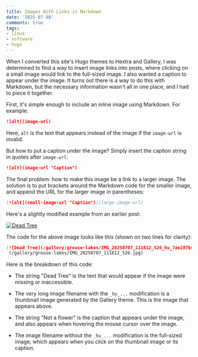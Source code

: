 ```yaml
---
title: Images With Links in Markdown
date: '2025-07-08'
comments: true
tags:
- linux
- software
- hugo
---
```


When I converted this site's Hugo themes to Hextra and Gallery, I was determined
to find a way to insert image links into posts, where clicking on
a small image would link to the full-sized image.  I also wanted
a caption to appear under the image.  It turns out there is a way
to do this with Markdown, but the necessary information wasn't
all in one place, and I had to piece it together.
<!--more-->

First, it's simple enough to include an inline image using
Markdown.  For example:

```markdown
![alt](image-url)
```

Here, `alt` is the text that appears instead of the image if the
`image-url` is invalid.

But how to put a caption under the image?  Simply insert the caption
string in quotes after `image-url`:

```markdown
![alt](image-url "Caption")
```

The final problem: how to make this image be a link to a larger image.
The solution is to put brackets around the Markdown code for
the smaller image, and append the URL for the larger image in parentheses:

```markdown
[![alt](small-image-url "Caption")](large-image-url)
```

Here's a slightly modified example from an earlier post:

[![Dead Tree](/gallery/grouse-lakes/IMG_20250707_111612_526_hu_7ae287b424bb764a.jpg "Not a flower")](/gallery/grouse-lakes/IMG_20250707_111612_526.jpg)

The code for the above image looks like this (shown on two lines for clarity):

```markdown
[![Dead Tree](/gallery/grouse-lakes/IMG_20250707_111612_526_hu_7ae287b424bb764a.jpg "Not a flower")]
 (/gallery/grouse-lakes/IMG_20250707_111612_526.jpg)
```

Here is the breakdown of this code:

* The string "Dead Tree" is the text that would appear if the image
were missing or inaccessible.

* The very long image filename with the `_hu_...` modification
is a thumbnail image generated by the Gallery theme. This is the image that appears
above.

* The string "Not a flower" is the caption that appears under
the image, and also appears when hovering the mouse cursor over the image.

* The image filename without the `_hu_...` modification is the full-sized image,
which appears when you click on the thumbnail image or its caption.
